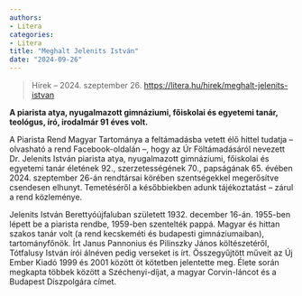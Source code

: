 ```yaml
---
authors:
- Litera
categories:
- Litera
title: "Meghalt Jelenits István"
date: "2024-09-26"
---
```


> Hírek – 2024. szeptember 26.
> https://litera.hu/hirek/meghalt-jelenits-istvan

**A piarista atya, nyugalmazott gimnáziumi, főiskolai és egyetemi tanár, teológus, író, irodalmár 91 éves volt.**

A Piarista Rend Magyar Tartománya a feltámadásba vetett élő hittel tudatja – olvasható a rend Facebook-oldalán –, hogy az Úr Föltámadásáról nevezett Dr. Jelenits István piarista atya, nyugalmazott gimnáziumi, főiskolai és egyetemi tanár életének 92., szerzetességének 70., papságának 65. évében 2024. szeptember 26-án rendtársai körében szentségekkel megerősítve csendesen elhunyt. Temetéséről a későbbiekben adunk tájékoztatást – zárul a rend közleménye.

Jelenits István Berettyóújfaluban született 1932. december 16-án. 1955-ben lépett be a piarista rendbe, 1959-ben szentelték pappá. Magyar és hittan szakos tanár volt (a rend kecskeméti és budapesti gimnáziumaiban), tartományfőnök. Írt Janus Pannonius és Pilinszky János költészetéről, Tótfalusy István írói álnéven pedig verseket is írt. Összegyűjtött műveit az Új Ember Kiadó 1999 és 2001 között öt kötetben jelentette meg. Élete során megkapta többek között a Széchenyi-díjat, a magyar Corvin-láncot és a Budapest Díszpolgára címet.
